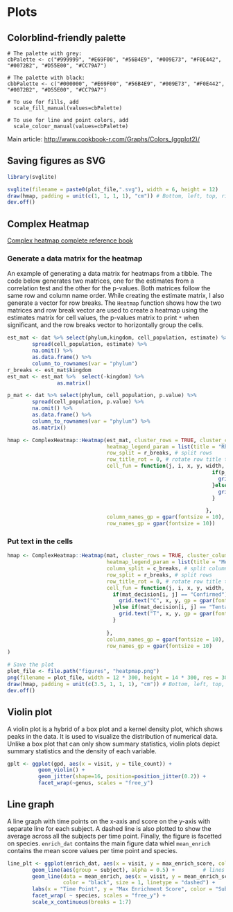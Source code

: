 # Plots
## Colorblind-friendly palette
```{r}
# The palette with grey:
cbPalette <- c("#999999", "#E69F00", "#56B4E9", "#009E73", "#F0E442", "#0072B2", "#D55E00", "#CC79A7")

# The palette with black:
cbbPalette <- c("#000000", "#E69F00", "#56B4E9", "#009E73", "#F0E442", "#0072B2", "#D55E00", "#CC79A7")

# To use for fills, add
  scale_fill_manual(values=cbPalette)

# To use for line and point colors, add
  scale_colour_manual(values=cbPalette)
```

Main article: http://www.cookbook-r.com/Graphs/Colors_(ggplot2)/

## Saving figures as SVG

```R
library(svglite)

svglite(filename = paste0(plot_file,".svg"), width = 6, height = 12)
draw(hmap, padding = unit(c(1, 1, 1, 1), "cm")) # Bottom, left, top, right
dev.off()
```

## Complex Heatmap
<a href="https://jokergoo.github.io/ComplexHeatmap-reference/book/" target="_blank">Complex heatmap complete reference book</a>

### Generate a data matrix for the heatmap
An example of generating a data matrix for heatmaps from a tibble. The code below generates two matrices, one for the estimates from a correlation test and the other for the p-values. Both matrices follow the same row and column name order. While creating the estimate matrix, I also generate a vector for row breaks. The `Heatmap` function shows how the two matrices and row break vector are used to create a heatmap using the estimates matrix for cell values, the p-values matrix to print `*` when significant, and the row breaks vector to horizontally group the cells. 

```R
est_mat <- dat %>% select(phylum,kingdom, cell_population, estimate) %>%
        spread(cell_population, estimate) %>%
        na.omit() %>%
        as.data.frame() %>%
        column_to_rownames(var = "phylum")
r_breaks <- est_mat$kingdom
est_mat <- est_mat %>%  select(-kingdom) %>%
                as.matrix()

p_mat <- dat %>% select(phylum, cell_population, p.value) %>%
        spread(cell_population, p.value) %>%
        na.omit() %>%
        as.data.frame() %>%
        column_to_rownames(var = "phylum") %>%
        as.matrix()

hmap <- ComplexHeatmap::Heatmap(est_mat, cluster_rows = TRUE, cluster_columns = FALSE,
                                heatmap_legend_param = list(title = "Rho"),
                                row_split = r_breaks, # split rows
                                row_title_rot = 0, # rotate row title to horizontal, default is vertical
                                cell_fun = function(j, i, x, y, width, height, fill) {
                                                                  if(p_mat[i, j] < 0.001){
                                                                    grid.text("**", x, y, gp = gpar(fontsize = 6))
                                                                  }else if(p_mat[i,j] > 0.001 & p_mat[i, j] < 0.05){
                                                                    grid.text("*", x, y, gp = gpar(fontsize = 6))
                                                                  }

                                                                },
                                column_names_gp = gpar(fontsize = 10),
                                row_names_gp = gpar(fontsize = 10))
```

### Put text in the cells
```R
hmap <- ComplexHeatmap::Heatmap(mat, cluster_rows = TRUE, cluster_columns = TRUE,
                                heatmap_legend_param = list(title = "Mean\nImportance"),
                                column_split = c_breaks, # split columns
                                row_split = r_breaks, # split rows 
                                row_title_rot = 0, # rotate row title to horizontal, default is vertical
                                cell_fun = function(j, i, x, y, width, height, fill) {
                                  if(mat_decision[i, j] == "Confirmed"){
                                    grid.text("C", x, y, gp = gpar(fontsize = 6))
                                  }else if(mat_decision[i, j] == "Tentative"){
                                    grid.text("T", x, y, gp = gpar(fontsize = 6))
                                  }
                                  
                                },
                                column_names_gp = gpar(fontsize = 10),
                                row_names_gp = gpar(fontsize = 10)
)

# Save the plot
plot_file <- file.path("figures", "heatpmap.png")
png(filename = plot_file, width = 12 * 300, height = 14 * 300, res = 300)
draw(hmap, padding = unit(c(3.5, 1, 1, 1), "cm")) # Bottom, left, top, right
dev.off() 
```

## Violin plot
A violin plot is a hybrid of a box plot and a kernel density plot, which shows peaks in the data. It is used to visualize the distribution of numerical data. Unlike a box plot that can only show summary statistics, violin plots depict summary statistics and the density of each variable.

```R
gplt <- ggplot(gpd, aes(x = visit, y = tile_count)) +
          geom_violin() +
          geom_jitter(shape=16, position=position_jitter(0.2)) +
          facet_wrap(~genus, scales = "free_y") 
```

## Line graph
A line graph with time points on the x-axis and score on the y-axis with separate line for each subject. A dashed line is also plotted to show the average across all the subjects per time point. Finally, the figure is facetted on species. `enrich_dat` contains the main figure data whiel `mean_enrich` contains the mean score values per time point and species.

```R
line_plt <- ggplot(enrich_dat, aes(x = visit, y = max_enrich_score, color = subject)) +
        geom_line(aes(group = subject), alpha = 0.5) +         # lines for each subject
        geom_line(data = mean_enrich, aes(x = visit, y = mean_enrich_score),   # average line
                  color = "black", size = 1, linetype = "dashed") +
        labs(x = "Time Point", y = "Max Enrichment Score", color = "Subject") +
        facet_wrap( ~ species, scales = "free_y") +
        scale_x_continuous(breaks = 1:7)
```